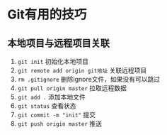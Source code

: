 # Git有用的技巧

## 本地项目与远程项目关联

1. `git init` 初始化本地项目
2. `git remote add origin git地址` 关联远程项目
3. `rm .gitignore` 删除ignore文件，如果没有可以跳过
4. `git pull origin master` 拉取远程数据
5. `git add .` 添加本地文件
6. `git status` 查看状态
7. `git commit -m "init"` 提交
8. `git push origin master` 推送
